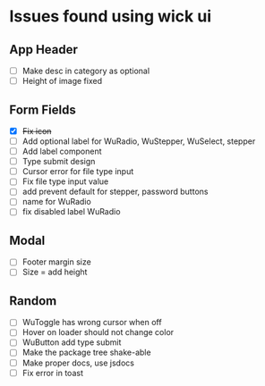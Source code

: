 # Issues found using wick ui

## App Header

- [ ] Make desc in category as optional
- [ ] Height of image fixed

## Form Fields

- [x] ~~Fix icon~~
- [ ] Add optional label for WuRadio, WuStepper, WuSelect, stepper
- [ ] Add label component
- [ ] Type submit design
- [ ] Cursor error for file type input
- [ ] Fix file type input value
- [ ] add prevent default for stepper, password buttons
- [ ] name for WuRadio
- [ ] fix disabled label WuRadio

## Modal

- [ ] Footer margin size
- [ ] Size = add height

## Random

- [ ] WuToggle has wrong cursor when off
- [ ] Hover on loader should not change color
- [ ] WuButton add type submit
- [ ] Make the package tree shake-able
- [ ] Make proper docs, use jsdocs
- [ ] Fix error in toast
